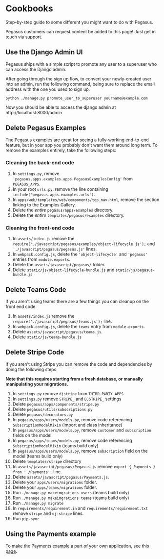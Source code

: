 # Cookbooks

Step-by-step guide to some different you might want to do with Pegasus.

Pegasus customers can request content be added to this page! Just get in touch via support.

## Use the Django Admin UI

Pegasus ships with a simple script to promote any user to a superuser who can access
the Django admin.

After going through the sign up flow, to convert your newly-created user into an admin, 
run the following command, being sure to replace the email address with the one you used to sign up:

```
python ./manage.py promote_user_to_superuser yourname@example.com
``` 

Now you should be able to access the django admin at http://localhost:8000/admin

## Delete Pegasus Examples

The Pegasus examples are great for seeing a fully-working end-to-end feature,
but in your app you probably don't want them around long term. To remove the examples entirely, 
take the following steps:

### Cleaning the back-end code

1. In `settings.py`, remove `'pegasus.apps.examples.apps.PegasusExamplesConfig'` from `PEGASUS_APPS`.
1. In your root `urls.py`, remove the line containing `include('pegasus.apps.examples.urls')`.
1. In `apps/web/templates/web/components/top_nav.html`, remove the section linking to the Examples Gallery.
1. Delete the *entire* `pegasus/apps/examples` directory.
1. Delete the *entire* `templates/pegasus/examples` directory.

### Cleaning the front-end code

1. In `assets/index.js` remove the `require('./javascript/pegasus/examples/object-lifecycle.js');` and `'./javascript/pegasus/pegasus.js'` lines.
1. In `webpack.config.js`, delete the `'object-lifecycle'` and `'pegasus'` entries from `module.exports`.
1. Delete the `assets/javascript/pegasus/` folder.
1. Delete `static/js/object-lifecycle-bundle.js` and `static/js/pegasus-bundle.js`

## Delete Teams Code

If you aren't using teams there are a few things you can cleanup on the front end code.

1. In `assets/index.js` remove the `require('./javascript/pegasus/teams.js');` line.
1. In `webpack.config.js`, delete the `teams` entry from `module.exports`.
1. Delete `assets/javascript/pegasus/teams.js`.
1. Delete `static/js/teams-bundle.js`


## Delete Stripe Code

If you aren't using Stripe you can remove the code and dependencies by doing the following steps.

**Note that this requires starting from a fresh database, or manually manipulating your migrations.**

1. In `settings.py` remove `djstripe` from `THIRD_PARTY_APPS`
1. In `settings.py` remove `STRIPE_` and `DJSTRIPE_` settings
1. Delete `pegasus/apps/components/stripe.py`
1. Delete `pegasus/utils/subscriptions.py`
1. Delete `pegasus/decorators.py`
1. In `pegasus/apps/users/models.py`, remove code referencing `SubscriptionModelMixin` (import and class inheritance)
1. In `pegasus/apps/users/models.py`, remove `customer` and `subscription` fields on the model
1. In `pegasus/apps/teams/models.py`, remove code referencing `SubscriptionModelMixin` (teams build only)
1. In `pegasus/apps/users/models.py`, remove `subscription` field on the model (teams build only)
1. Delete `templates/stripe` directory
1. In `assets/javascript/pegasus/Pegasus.js` remove `export { Payments } from './Payments';` line.
1. Delete `assets/javascript/pegasus/Payments.js`.
1. Delete your `apps/users/migrations` folder.
1. Delete your `apps/teams/migrations` folder.
1. Run `./manage.py makeimgrations users` (teams build only)
1. Run `./manage.py makeimgrations teams` (teams build only)
1. Run `./manage.py migrate`
1. In `requirements/requirement.in` and `requirements/requirement.txt` remove `stripe` and `dj-stripe` lines.
1. Run `pip-sync`

## Using the Payments example

To make the Payments example a part of your own application, see [this page](payments.md).
